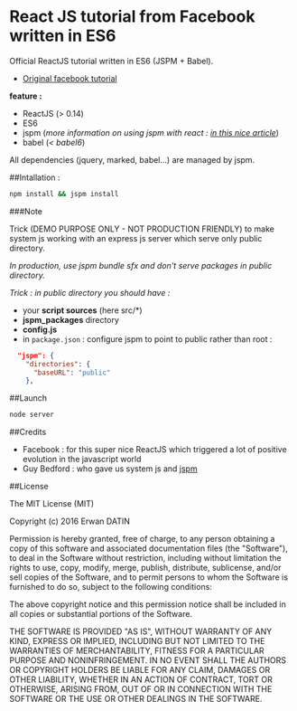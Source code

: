 React JS tutorial from Facebook written in ES6 
=========

Official ReactJS tutorial written in ES6 (JSPM + Babel).

- [Original facebook tutorial](https://facebook.github.io/react/docs/tutorial.html)

**feature :** 

- ReactJS (> 0.14)
- ES6
- jspm (*more information on using jspm with react : [in this nice article](http://www.newmediacampaigns.com/blog/refactoring-react-components-to-es6-classes)*) 
- babel (*< babel6*)


All dependencies (jquery, marked, babel...) are managed by jspm.


##Intallation :
```bash
npm install && jspm install
```

###Note

Trick (DEMO PURPOSE ONLY - NOT PRODUCTION FRIENDLY) to make system js working with an express js server which serve only public directory.

*In production, use jspm bundle sfx and don't serve packages in public directory.*
 
*Trick :  in public directory  you should have :*  
- your **script sources** (here src/*) 
- **jspm_packages** directory
- **config.js**
- in `package.json` :  configure jspm to point to public rather than root : 
```json
  "jspm": {
    "directories": {
      "baseURL": "public"
    },
```

##Launch
```bash
node server
```


##Credits 

- Facebook : for this super nice ReactJS which triggered a lot of positive evolution in the javascript world
- Guy Bedford : who gave us system js and [jspm](http://jspm.io/)


##License

The MIT License (MIT)

Copyright (c) 2016 Erwan DATIN

Permission is hereby granted, free of charge, to any person obtaining a copy
of this software and associated documentation files (the "Software"), to deal
in the Software without restriction, including without limitation the rights
to use, copy, modify, merge, publish, distribute, sublicense, and/or sell
copies of the Software, and to permit persons to whom the Software is
furnished to do so, subject to the following conditions:

The above copyright notice and this permission notice shall be included in
all copies or substantial portions of the Software.

THE SOFTWARE IS PROVIDED "AS IS", WITHOUT WARRANTY OF ANY KIND, EXPRESS OR
IMPLIED, INCLUDING BUT NOT LIMITED TO THE WARRANTIES OF MERCHANTABILITY,
FITNESS FOR A PARTICULAR PURPOSE AND NONINFRINGEMENT. IN NO EVENT SHALL THE
AUTHORS OR COPYRIGHT HOLDERS BE LIABLE FOR ANY CLAIM, DAMAGES OR OTHER
LIABILITY, WHETHER IN AN ACTION OF CONTRACT, TORT OR OTHERWISE, ARISING FROM,
OUT OF OR IN CONNECTION WITH THE SOFTWARE OR THE USE OR OTHER DEALINGS IN
THE SOFTWARE.
